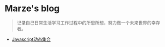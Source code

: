 # Marze's blog

> 记录自己日常生活学习工作过程中的所思所想，努力做一个未来世界的幸存者。

- [Javascript动态集合](https://github.com/Marze1994/blog/issues/1)
